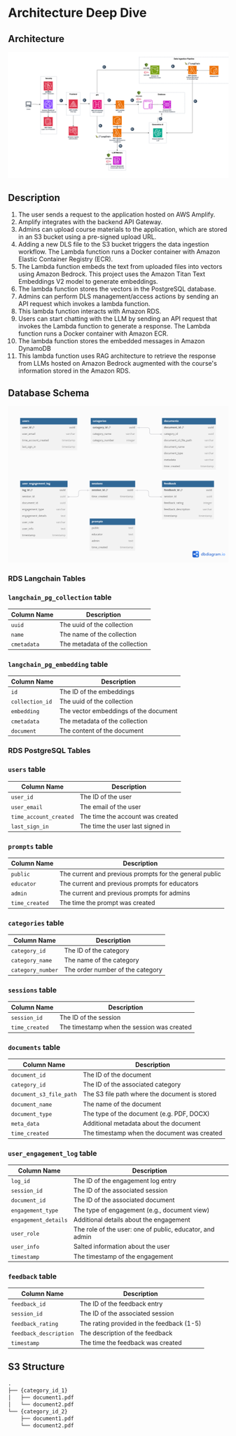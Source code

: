 # Architecture Deep Dive

## Architecture

![Archnitecture Diagram](./images/architecture.png)

## Description

1. The user sends a request to the application hosted on AWS Amplify.
2. Amplify integrates with the backend API Gateway.
3. Admins can upload course materials to the application, which are stored in an S3 bucket using a pre-signed upload URL.
4. Adding a new DLS file to the S3 bucket triggers the data ingestion workflow. The Lambda function runs a Docker container with Amazon Elastic Container Registry (ECR). 
5. The Lambda function embeds the text from uploaded files into vectors using Amazon Bedrock. This project uses the Amazon Titan Text Embeddings V2 model to generate embeddings.
6. The lambda function stores the vectors in the PostgreSQL database.
7. Admins can perform DLS management/access actions by sending an API request which invokes a lambda function.
8. This lambda function interacts with Amazon RDS.
9. Users can start chatting with the LLM by sending an API request that invokes the Lambda function to generate a response. The Lambda function runs a Docker container with Amazon ECR.
10. The lambda function stores the embedded messages in Amazon DynamoDB
11. This lambda function uses RAG architecture to retrieve the response from LLMs hosted on Amazon Bedrock augmented with the course's information stored in the Amazon RDS.

## Database Schema

![Database Schema](./images/database_schema.png)

### RDS Langchain Tables

### `langchain_pg_collection` table

| Column Name | Description                    |
| ----------- | ------------------------------ |
| `uuid`      | The uuid of the collection     |
| `name`      | The name of the collection     |
| `cmetadata` | The metadata of the collection |

### `langchain_pg_embedding` table

| Column Name     | Description                           |
| --------------- | ------------------------------------- |
| `id`            | The ID of the embeddings              |
| `collection_id` | The uuid of the collection            |
| `embedding`     | The vector embeddings of the document |
| `cmetadata`     | The metadata of the collection        |
| `document`      | The content of the document           |

### RDS PostgreSQL Tables

### `users` table

| Column Name            | Description                             |
| ---------------------- | --------------------------------------- |
| `user_id`              | The ID of the user                      |
| `user_email`           | The email of the user                   |
| `time_account_created` | The time the account was created        |
| `last_sign_in`         | The time the user last signed in        |

### `prompts` table

| Column Name            | Description                             |
| ---------------------- | --------------------------------------- |
| `public`              | The current and previous prompts for the general public                       |
| `educator`           | The current and previous prompts for educators                 |
| `admin`           | The current and previous prompts for admins             |
| `time_created`            | The time the prompt was created              |

### `categories` table

| Column Name     | Description                      |
| --------------- | -------------------------------- |
| `category_id`   | The ID of the category           |
| `category_name` | The name of the category         |
| `category_number` | The order number of the category |

### `sessions` table

| Column Name     | Description                           |
| --------------- | ------------------------------------- |
| `session_id`    | The ID of the session                 |
| `time_created`  | The timestamp when the session was created |

### `documents` table

| Column Name           | Description                                |
| --------------------- | ------------------------------------------ |
| `document_id`         | The ID of the document                     |
| `category_id`         | The ID of the associated category          |
| `document_s3_file_path` | The S3 file path where the document is stored |
| `document_name`       | The name of the document                   |
| `document_type`       | The type of the document (e.g. PDF, DOCX) |
| `meta_data`           | Additional metadata about the document     |
| `time_created`        | The timestamp when the document was created |

### `user_engagement_log` table

| Column Name        | Description                                  |
| ------------------ | -------------------------------------------- |
| `log_id`           | The ID of the engagement log entry           |
| `session_id`       | The ID of the associated session             |
| `document_id`      | The ID of the associated document            |
| `engagement_type`  | The type of engagement (e.g., document view) |
| `engagement_details` | Additional details about the engagement     |
| `user_role`        | The role of the user: one of public, educator, and admin                  |
| `user_info`        | Salted information about the user                   |
| `timestamp`        | The timestamp of the engagement              |

### `feedback` table

| Column Name           | Description                                   |
| --------------------- | --------------------------------------------- |
| `feedback_id`         | The ID of the feedback entry                  |
| `session_id`          | The ID of the associated session              |
| `feedback_rating`     | The rating provided in the feedback (1-5) |
| `feedback_description` | The description of the feedback              |
| `timestamp`        | The time the feedback was created           |


## S3 Structure

```
.
├── {category_id_1}
│   ├── document1.pdf
│   └── document2.pdf
└── {category_id_2}
    ├── document1.pdf
    └── document2.pdf
```
